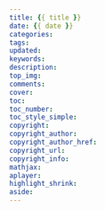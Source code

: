 ```yaml
---
title: {{ title }}
date: {{ date }}
categories:
tags:
updated:
keywords:
description:
top_img:
comments:
cover:
toc:
toc_number:
toc_style_simple:
copyright:
copyright_author:
copyright_author_href:
copyright_url:
copyright_info:
mathjax: 
aplayer:
highlight_shrink:
aside:
---
```

